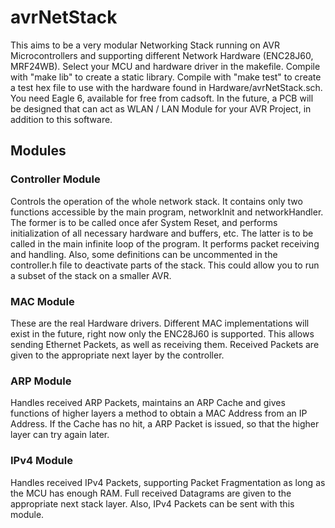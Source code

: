 # avrNetStack 

This aims to be a very modular Networking Stack running on AVR Microcontrollers and supporting different Network Hardware (ENC28J60, MRF24WB).
Select your MCU and hardware driver in the makefile.
Compile with "make lib" to create a static library.
Compile with "make test" to create a test hex file to use with the hardware found in Hardware/avrNetStack.sch. You need Eagle 6, available for free from cadsoft.
In the future, a PCB will be designed that can act as WLAN / LAN Module for your AVR Project, in addition to this software.

## Modules

### Controller Module

Controls the operation of the whole network stack. It contains only two functions accessible by the main program, networkInit and networkHandler. The former is to be called once afer System Reset, and performs initialization of all necessary hardware and buffers, etc. The latter is to be called in the main infinite loop of the program. It performs packet receiving and handling. Also, some definitions can be uncommented in the controller.h file to deactivate parts of the stack. This could allow you to run a subset of the stack on a smaller AVR.

### MAC Module

These are the real Hardware drivers. Different MAC implementations will exist in the future, right now only the ENC28J60 is supported. This allows sending Ethernet Packets, as well as receiving them. Received Packets are given to the appropriate next layer by the controller.

### ARP Module

Handles received ARP Packets, maintains an ARP Cache and gives functions of higher layers a method to obtain a MAC Address from an IP Address. If the Cache has no hit, a ARP Packet is issued, so that the higher layer can try again later.

### IPv4 Module

Handles received IPv4 Packets, supporting Packet Fragmentation as long as the MCU has enough RAM. Full received Datagrams are given to the appropriate next stack layer. Also, IPv4 Packets can be sent with this module.
